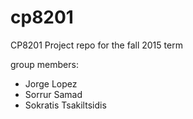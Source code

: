 # cp8201
CP8201 Project repo for the fall 2015 term



group members:

* Jorge Lopez
* Sorrur Samad
* Sokratis Tsakiltsidis
